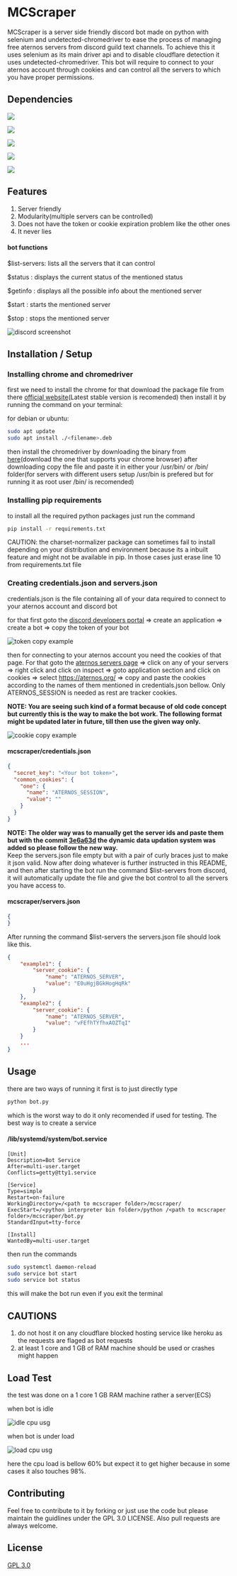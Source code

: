 # MCScraper

MCScraper is a server side friendly discord bot made on python with selenium and undetected-chromedriver to ease the process of managing free aternos servers from discord guild text channels. To achieve this it uses selenium as its main driver api and to disable cloudflare detection it uses undetected-chromedriver. This bot will require to connect to your aternos account through cookies and can control all the servers to which you have proper permissions.

## Dependencies

[![](https://img.shields.io/badge/discord.py-v1.7.3-blue)](https://discordpy.readthedocs.io/en/stable/)

[![](https://img.shields.io/badge/selenium-v4.0.0b4-green)](https://selenium-python.readthedocs.io/)

[![](https://img.shields.io/badge/undetected--chromedriver-v3.0.3-pink)](https://github.com/ultrafunkamsterdam/undetected-chromedriver)

[![](https://img.shields.io/badge/Google%20Chrome-v92.0.4515.159-yellow)](https://www.google.com/intl/en_in/chrome/)

[![](https://img.shields.io/badge/chromedriver-v92.0.4515.107-cyan)](https://chromedriver.storage.googleapis.com/index.html?path=92.0.4515.107/)

## Features

1. Server friendly
2. Modularity(multiple servers can be controlled)
3. Does not have the token or cookie expiration problem like the other ones
4. It never lies

#### bot functions
$list-servers: lists all the servers that it can control

$status <server index no>: displays the current status of the mentioned status

$getinfo <server index no>: displays all the possible info about the mentioned server

$start <server index no>: starts the mentioned server 

$stop <server index no>: stops the mentioned server

![discord screenshot](https://user-images.githubusercontent.com/49360491/131210242-d85306ad-9b05-49bc-869f-3c097909eaa8.png)

## Installation / Setup

### Installing chrome and chromedriver

first we need to install the chrome for that download the package file from there [official website](https://www.google.com/chrome/?brand=YTUH&gclsrc=ds&gclsrc=ds)(Latest stable version is recomended) then install it by running the command on your terminal:

for debian or ubuntu:

```bash
sudo apt update
sudo apt install ./<filename>.deb
```
then install the chromedriver by downloading the binary from [here](https://chromedriver.chromium.org/downloads)(download the one that supports your chrome browser) after downloading copy the file and paste it in either your /usr/bin/ or /bin/ folder(for servers with different users setup /usr/bin is prefered but for running it as root user /bin/ is recomended)

### Installing pip requirements

to install all the required python packages just run the command

```bash
pip install -r requirements.txt
```

CAUTION: the charset-normalizer package can sometimes fail to install depending on your distribution and environment because its a inbuilt feature and might not be available in pip. In those cases just erase line 10 from requirements.txt file

### Creating credentials.json and servers.json

credentials.json is the file containing all of your data required to connect to your aternos account and discord bot

for that first goto the [discord developers portal](https://discord.com/developers/applications) => create an application => create a bot => copy the token of your bot

![token copy example](https://user-images.githubusercontent.com/49360491/131206823-d65cd317-a04b-4cd8-a364-e9f950e011d9.png)

then for connecting to your aternos account you need the cookies of that page. For that goto the [aternos servers page](https://aternos.org/servers/) => click on any of your servers => right click and click on inspect => goto application section and click on cookies => select https://aternos.org/ => copy and paste the cookies according to the names of them mentioned in credentials.json bellow. Only ATERNOS_SESSION is needed as rest are tracker cookies.

**NOTE: You are seeing such kind of a format because of old code concept but currently this is the way to make the bot work. The following format might be updated later in future, till then use the given way only.**

![cookie copy example](https://user-images.githubusercontent.com/49360491/131207265-75a018e5-cf29-4e7c-a44f-08d39b1aa83a.png)

#### mcscraper/credentials.json
```json
{
  "secret_key": "<Your bot token>",
  "common_cookies": {
    "one": {
      "name": "ATERNOS_SESSION",
      "value": ""
    }
  }
}
```
**NOTE: The older way was to manually get the server ids and paste them but with the commit [3e6a63d](https://github.com/pritam20ps05/mcscraper/commit/3e6a63dfb6c0db60dca165192b0b4c1c94fd717e) the dynamic data updation system was added so please follow the new way.**    
Keep the servers.json file empty but with a pair of curly braces just to make it json valid. Now after doing whatever is further instructed in this README, and then after starting the bot run the command $list-servers from discord, it will automatically update the file and give the bot control to all the servers you have access to.

#### mcscraper/servers.json
```json
{
}
```
After running the command $list-servers the servers.json file should look like this.
```json
{
    "example1": {
        "server_cookie": {
            "name": "ATERNOS_SERVER",
            "value": "E0uHgjBGkHogHqRk"
        }
    },
    "example2": {
        "server_cookie": {
            "name": "ATERNOS_SERVER",
            "value": "vFEfhTYfhxAOZTqI"
        }
    }
    ...
}
```

## Usage

there are two ways of running it first is to just directly type
```bash
python bot.py
```
which is the worst way to do it only recomended if used for testing. The best way is to create a service 

#### /lib/systemd/system/bot.service
```service
[Unit]
Description=Bot Service
After=multi-user.target
Conflicts=getty@tty1.service

[Service]
Type=simple
Restart=on-failure
WorkingDirectory=/<path to mcscraper folder>/mcscraper/
ExecStart=/<python interpreter bin folder>/python /<path to mcscraper folder>/mcscraper/bot.py
StandardInput=tty-force

[Install]
WantedBy=multi-user.target
```
then run the commands

```bash
sudo systemctl daemon-reload
sudo service bot start
sudo service bot status
```
this will make the bot run even if you exit the terminal

## CAUTIONS

1. do not host it on any cloudflare blocked hosting service like heroku as the requests are flaged as bot requests
2. at least 1 core and 1 GB of RAM machine should be used or crashes might happen 

## Load Test

the test was done on a 1 core 1 GB RAM machine rather a server(ECS)

when bot is idle

![idle cpu usg](https://user-images.githubusercontent.com/49360491/131210291-e1bafd07-214f-4626-99a6-35895dde38ff.png)

when bot is under load

![load cpu usg](https://user-images.githubusercontent.com/49360491/131210340-6a7c5453-d04a-4c7f-a842-a8dc9aca130d.png)

here the cpu load is bellow 60% but expect it to get higher because in some cases it also touches 98%.

## Contributing
Feel free to contribute to it by forking or just use the code but please maintain the guidlines under the GPL 3.0 LICENSE. Also pull requests are always welcome.

## License
[GPL 3.0](https://github.com/pritam20ps05/mcscraper/blob/master/LICENSE)
